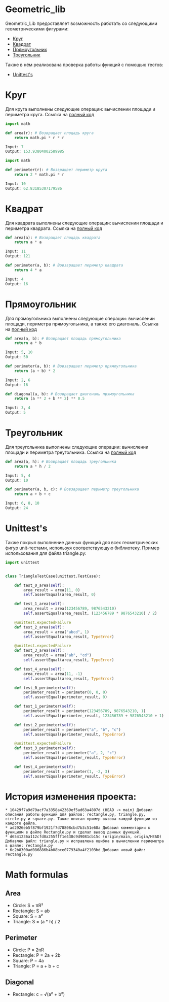 # Geometric_lib
Geometric_Lib предоставляет возможность работать со следующими геометрическими фигурами:
- [Круг](https://github.com/Artem010999/geometric_lib#Круг)
- [Квадрат](https://github.com/Artem010999/geometric_lib#Квадрат)
- [Прямоугольник](https://github.com/Artem010999/geometric_lib#Прямоугольник)
- [Треугольник](https://github.com/Artem010999/geometric_lib#Треугольник)
  
Также в нём реализована проверка работы функций с помощью тестов:
- [Unittest's](https://github.com/Artem010999/geometric_lib#Unittest's)

# Круг
Для круга выполнены следующие операции: вычислении площади и периметра круга. Ссылка на [полный код](https://github.com/Artem010999/geometric_lib/blob/main/circle.py) 
```python
import math 

def area(r): # Возвращает площадь круга
    return math.pi * r * r

Input: 7
Output: 153.93804002589985
```

```python
import math

def perimeter(r): # Возвращает периметр круга
    return 2 * math.pi * r

Input: 10
Output: 62.83185307179586
```

# Квадрат
Для квадрата выполнены следующие операции: вычислении площади и периметра квадрата. Ссылка на [полный код](https://github.com/Artem010999/geometric_lib/blob/main/square.py)
```python
def area(a): # Возвращает площадь квадрата
    return a * a

Input: 11
Output: 121
```

```python
def perimeter(a, b): # Вовзвращает периметр квадрата
    return 4 * a

Input: 4
Output: 16
```

# Прямоугольник
Для прямоугольника выполнены следующие операции: вычислении площади, периметра прямоугольника, а также его диагональ. Ссылка на [полный код](https://github.com/Artem010999/geometric_lib/blob/main/rectangle.py)
```python
def area(a, b): # Возвращает площадь прямоугольника
    return a * b

Input: 5, 10
Output: 50
```

```python
def perimeter(a, b): # Вовзвращает периметр прямоугольника
    return (a + b) * 2

Input: 2, 6
Output: 16
```

```python
def diagonal(a, b): # Возвращает диагональ прямоугольника
	return (a ** 2 + b ** 2) ** 0.5

Input: 3, 4
Output: 5

```

# Треугольник
Для треугольника выполнены следующие операции: вычислении площади и периметра треугольника. Ссылка на [полный код](https://github.com/Artem010999/geometric_lib/blob/main/triangle.py)
```python
def area(a, h): # Возвращает площадь треугольника
	return a * h / 2

Input: 5, 4
Output: 10
```

```python
def perimeter(a, b, c): # Вовзвращает периметр треугольника
    return a + b + с

Input: 6, 8, 10
Output: 24
```

# Unittest's
Также покрыл выполнение данных функций для всех геометрических фигур unit-тестами, используя соответствующую библиотеку. Пример использования для файла triangle.py:
```python
import unittest


class TriangleTestCase(unittest.TestCase):

	def test_0_area(self):
		area_result = area(11, 0)
		self.assertEqual(area_result, 0)

	def test_1_area(self):
		area_result = area(123456789, 9876543210)
		self.assertEqual(area_result, (123456789 * 9876543210) / 2)

	@unittest.expectedFailure
	def test_2_area(self):
		area_result = area("abcd", 1)
		self.assertEqual(area_result, TypeError)

	@unittest.expectedFailure
	def test_3_area(self):
		area_result = area("ab", "cd")
		self.assertEqual(area_result, TypeError)

	def test_4_area(self):
		area_result = area(11, -1)
		self.assertEqual(area_result, TypeError)

	def test_0_perimeter(self):
		perimeter_result = perimeter(0, 0, 0)
		self.assertEqual(perimeter_result, 0)

	def test_1_perimeter(self):
		perimeter_result = perimeter(123456789, 9876543210, 1)
		self.assertEqual(perimeter_result, 123456789 + 9876543210 + 1)

	def test_2_perimeter(self):
		perimeter_result = perimeter("a", "b", "c")
		self.assertEqual(perimeter_result, TypeError)

	@unittest.expectedFailure
	def test_3_perimeter(self):
		perimeter_result = perimeter("a", 2, "c")
		self.assertEqual(perimeter_result, TypeError)

	def test_4_perimeter(self):
		perimeter_result = perimeter(1, -2, 3)
		self.assertEqual(perimeter_result, TypeError)
```

# История изменения проекта:
```
* 10429f7a9d79acf7a3358a42369ef5ad63a4807d (HEAD -> main) Добавил описания работы функций для файлов: rectangle.py, triangle.py, circle.py и square.py. Также описал пример вызова каждой функции из каждого файла.
* ad2926eb5f879bf1921f7d78808cbd7b3c51e68a Добавил комментарии к функциям в файле Rectangle.py и сделал вывод данных функций.
* d6541236a112cfd8a255fff1e438c9d9081cb15c (origin/main, origin/HEAD) Добавлен файл: triangle.py и исправлена ошибка в вычислении периеметра в файле: rectangle.py
* 6c2b8300ad086886b4b08bce0779340a4f2103bd Добавил новый файл: rectangle.py
```


# Math formulas
## Area
- Circle: S = πR²
- Rectangle: S = ab
- Square: S = a²
- Triangle: S = (a * h) / 2

## Perimeter
- Circle: P = 2πR
- Rectangle: P = 2a + 2b
- Square: P = 4a
- Triangle: P = a + b + c

## Diagonal
- Rectangle: c = √(a² + b²)
